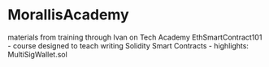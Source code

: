 # MorallisAcademy
materials from training through Ivan on Tech Academy
EthSmartContract101 - course designed to teach writing Solidity Smart Contracts - highlights: MultiSigWallet.sol
